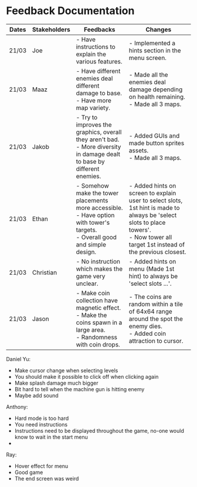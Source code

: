 # Feedback Documentation

| Dates | Stakeholders | Feedbacks                                                                                                                        | Changes                                                                                                                                                                               |
| ----- | ------------ | -------------------------------------------------------------------------------------------------------------------------------- | ------------------------------------------------------------------------------------------------------------------------------------------------------------------------------------- |
| 21/03 | Joe          | - Have instructions to explain the various features.                                                                             | - Implemented a hints section in the menu screen.                                                                                                                                     |
| 21/03 | Maaz         | - Have different enemies deal different damage to base.<br>- Have more map variety.                                              | - Made all the enemies deal damage depending on health remaining.<br>- Made all 3 maps.                                                                                               |
| 21/03 | Jakob        | - Try to improves the graphics, overall they aren't bad.<br>- More diversity in damage dealt to base by different enemies.       | - Added GUIs and made button sprites assets.<br>- Made all 3 maps.                                                                                                                    |
| 21/03 | Ethan        | - Somehow make the tower placements more accessible.<br>- Have option with tower's targets.<br>- Overall good and simple design. | - Added hints on screen to explain user to select slots, 1st hint is made to always be 'select slots to place towers'.<br>- Now tower all target 1st instead of the previous closest. |
| 21/03 | Christian    | - No instruction which makes the game very unclear.                                                                              | - Added hints on menu (Made 1st hint) to always be 'select slots ...'.                                                                                                                |
| 21/03 | Jason        | - Make coin collection have magnetic effect.<br>- Make the coins spawn in a large area.<br>- Randomness with coin drops.         | - The coins are random within a tile of 64x64 range around the spot the enemy dies.<br>- Added coin attraction to cursor.                                                             |

Daniel Yu:

-   Make cursor change when selecting levels
-   You should make it possible to click off when clicking again
-   Make splash damage much bigger
-   Bit hard to tell when the machine gun is hitting enemy
-   Maybe add sound

Anthony:

-   Hard mode is too hard
-   You need instructions
-   Instructions need to be displayed throughout the game, no-one would know to wait in the start menu
-

Ray:

-   Hover effect for menu
-   Good game
-   The end screen was weird
